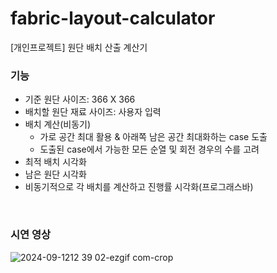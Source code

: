 # fabric-layout-calculator
[개인프로젝트] 원단 배치 산출 계산기

### 기능
- 기준 원단 사이즈: 366 X 366
- 배치할 원단 재료 사이즈: 사용자 입력
- 배치 계산(비동기)
  - 가로 공간 최대 활용 & 아래쪽 남은 공간 최대화하는 case 도출
  - 도출된 case에서 가능한 모든 순열 및 회전 경우의 수를 고려
- 최적 배치 시각화
- 남은 원단 시각화
- 비동기적으로 각 배치를 계산하고 진행률 시각화(프로그래스바)

<br />

### 시연 영상
![2024-09-1212 39 02-ezgif com-crop](https://github.com/user-attachments/assets/6cd61d89-326b-4b3c-82de-4c81a6025c7a)
